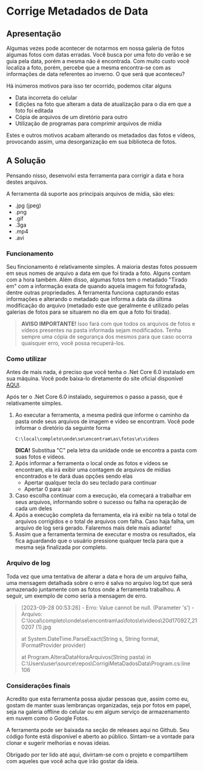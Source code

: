 # Corrige Metadados de Data

## Apresentação
Algumas vezes pode acontecer de notarmos em nossa galeria de fotos algumas fotos com datas erradas. Você busca por uma foto do verão e se guia pela data, porém a mesma não é encontrada. Com muito custo você localiza a foto, porém, percebe que a mesma encontra-se com as informações de data referentes ao inverno. O que será que aconteceu?

Há inúmeros motivos para isso ter ocorrido, podemos citar alguns

- Data incorreta do celular
- Edições na foto que alteram a data de atualização para o dia em que a foto foi editada
- Cópia de arquivos de um diretório para outro
- Utilização de programas para comprimir arquivos de mídia

Estes e outros motivos acabam alterando os metadados das fotos e vídeos, provocando assim, uma desorganização em sua biblioteca de fotos.

## A Solução
Pensando nisso, desenvolvi esta ferramenta para corrigir a data e hora destes arquivos.

A ferramenta dá suporte aos principais arquivos de mídia, são eles:
- .jpg (jpeg)
- .png
- .gif
- .3ga
- .mp4
- .avi

### Funcionamento
Seu fincionamento é relativamente simples. A maioria destas fotos possuem em seus nomes de arquivo a data em que foi tirada a foto. Alguns contam com a hora também. Além disso, algumas fotos tem o metadado "Tirado em" com a informação exata de quando aquela imagem foi fotografada, dentre outras propriedades. A ferramenta funciona capturando estas informações e alterando o metadado que informa a data da última modificação do arquivo (metadado este que geralmente é utilizado pelas galerias de fotos para se situarem no dia em que a foto foi tirada).

> **AVISO IMPORTANTE!** Isso fará com que todos os arquivos de fotos e vídeos presentes na pasta informada sejam modificados. Tenha sempre uma cópia de segurança dos mesmos para que caso ocorra quaisquer erro, você possa recuperá-los.

### Como utilizar
Antes de mais nada, é preciso que você tenha o .Net Core 6.0 instalado em sua máquina. Você pode baixa-lo diretamente do site oficial disponível [AQUI](https://dotnet.microsoft.com/pt-br/download/dotnet/6.0).

Após ter o .Net Core 6.0 instalado, seguiremos o passo a passo, que é relativamente simples.

1. Ao executar a ferramenta, a mesma pedirá que informe o caminho da pasta onde seus arquivos de imagem e vídeo se encontram. Você pode informar o diretório da seguinte forma
   ```
   C:\local\completo\onde\se\encontram\as\fotos\e\videos
   ```
   **DICA!** Substitua "C" pela letra da unidade onde se encontra a pasta com suas fotos e vídeos.
2. Após informar a ferramenta o local onde as fotos e vídeos se encontram, ela irá exibir uma contagem de arquivos de mídias encontrados e te dará duas opções sendo elas
   - Apertar qualquer tecla do seu teclado para continuar
   - Apertar 0 para sair
3. Caso escolha continuar com a execução, ela começará a trabalhar em seus arquivos, informando sobre o sucesso ou falha na operação de cada um deles
4. Após a execução completa da ferramenta, ela irá exibir na tela o total de arquivos corrigidos e o total de arquivos com falha. Caso haja falha, um arquivo de log será gerado. Falaremos mais dele mais adiante!
5. Assim que a ferramenta termina de executar e mostra os resultados, ela fica aguardando que o usuário pressione qualquer tecla para que a mesma seja finalizada por completo.

### Arquivo de log
Toda vez que uma tentativa de alterar a data e hora de um arquivo falha, uma mensagem detalhada sobre o erro é salva no arquivo log.txt que será armazenado juntamente com as fotos onde a ferramenta trabalhou.
A seguir, um exemplo de como seria a mensagem de erro.

> [2023-09-28 00:53:26] - Erro: Value cannot be null. (Parameter 's') - Arquivo: C:\local\completo\onde\se\encontram\as\fotos\e\videos\20d170927_210207 (1).jpg 
>
   > at System.DateTime.ParseExact(String s, String format, IFormatProvider provider)
   >
   > at Program.AlteraDataHoraArquivos(String pasta) in C:\Users\user\source\repos\CorrigiMetaDadosData\Program.cs:line 106

   ### Considerações finais
   Acredito que esta ferramenta possa ajudar pessoas que, assim como eu, gostam de manter suas lembranças organizadas, seja por fotos em papel, seja na galeria offline do celular ou em algum serviço de armazenamento em nuvem como o Google Fotos.

   A ferramenta pode ser baixada na seção de releases aqui no Github. Seu código fonte está disponível e aberto ao público. Sintam-se a vontade para clonar e sugerir melhorias e novas ideias.

   Obrigado por ter lido até aqui, divirtam-se com o projeto e compartilhem com aqueles que você acha que irão gostar da ideia.
